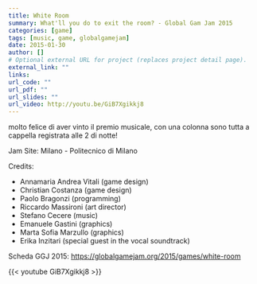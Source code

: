 ```yaml
---
title: White Room
summary: What'll you do to exit the room? - Global Gam Jam 2015
categories: [game]
tags: [music, game, globalgamejam]
date: 2015-01-30
author: []
# Optional external URL for project (replaces project detail page).
external_link: ""
links:
url_code: ""
url_pdf: ""
url_slides: ""
url_video: http://youtu.be/GiB7Xgikkj8
---
```

molto felice di aver vinto il premio musicale, con una colonna sono tutta a cappella registrata alle 2 di notte!

Jam Site: Milano - Politecnico di Milano

Credits: 
- Annamaria Andrea Vitali (game design)
- Christian Costanza (game design)
- Paolo Bragonzi (programming)
- Riccardo Massironi (art director)
- Stefano Cecere (music)
- Emanuele Gastini (graphics)
- Marta Sofia Marzullo (graphics)
- Erika Inzitari (special guest in the vocal soundtrack)

Scheda GGJ 2015: <https://globalgamejam.org/2015/games/white-room>

{{< youtube GiB7Xgikkj8 >}}
